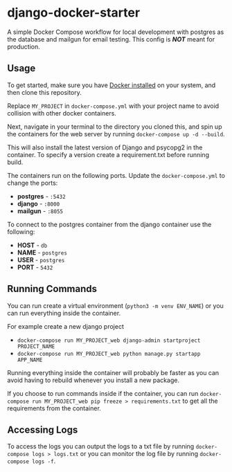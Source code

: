 # django-docker-starter
A simple Docker Compose workflow for local development with postgres as the database and mailgun for email testing. This config is **_NOT_** meant for production.


## Usage

To get started, make sure you have [Docker installed](https://docs.docker.com/desktop/) on your system, and then clone this repository.

Replace `MY_PROJECT` in `docker-compose.yml` with your project name to avoid collision with other docker containers. 

Next, navigate in your terminal to the directory you cloned this, and spin up the containers for the web server by running `docker-compose up -d --build`. 

This will also install the latest version of Django and psycopg2 in the container. To specify a version create a requirement.txt before running build. 


The containers run on the following ports. Update the `docker-compose.yml` to change the ports:

- **postgres** - `:5432`
- **django** - `:8000`
- **mailgun** - `:8055`

To connect to the postgres container from the django container use the following:
- **HOST** - `db`
- **NAME** - `postgres`
- **USER** - `postgres`
- **PORT** - `5432`


## Running Commands
You can run create a virtual environment (`python3 -m venv ENV_NAME`) or you can run everything inside the container. 

For example create a new django project
- `docker-compose run MY_PROJECT_web django-admin startproject PROJECT_NAME`
- `docker-compose run MY_PROJECT_web python manage.py startapp APP_NAME`

Running everything inside the container will probably be faster as you can avoid having to rebuild whenever you install a new package.

If you choose to run commands inside if the container, you can run `docker-compose run MY_PROJECT_web pip freeze > requirements.txt` to get all the requirements from the container. 

## Accessing Logs
To access the logs you can output the logs to a txt file by running `docker-compose logs > logs.txt` or you can monitor the log file by running `docker-compose logs -f`.
